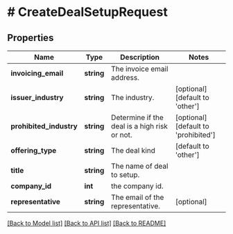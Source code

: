 # # CreateDealSetupRequest

## Properties

Name | Type | Description | Notes
------------ | ------------- | ------------- | -------------
**invoicing_email** | **string** | The invoice email address. |
**issuer_industry** | **string** | The industry. | [optional] [default to 'other']
**prohibited_industry** | **string** | Determine if the deal is a high risk or not. | [optional] [default to 'prohibited']
**offering_type** | **string** | The deal kind | [default to 'other']
**title** | **string** | The name of deal to setup. |
**company_id** | **int** | the company id. |
**representative** | **string** | The email of the representative. | [optional]

[[Back to Model list]](../../README.md#models) [[Back to API list]](../../README.md#endpoints) [[Back to README]](../../README.md)
